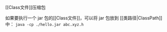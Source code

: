 [[Class文件]]压缩包

如果要执行一个 jar 包的[[Class文件]]，可以将 jar 包放到 [[类路径|ClassPath]] 中：
`java -cp ./hello.jar abc.xyz.h`